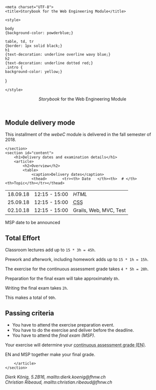 <!DOCTYPE html>
<html>
<head>
	
    <meta charset="UTF-8">
	<title>Storybook for the Web Engineering Module</title>
	
    <style>
	
    body 
    {background-color: powderblue;}
    
	table, td, tr 
    {border: 1px solid black;}
    h1 
    {text-decoration: underline overline wavy blue;}
    h2
    {text-decoration: underline dotted red;}
	.intro {
    background-color: yellow;}
}

	</style>
</head>
<body>

<header>
    <dfn title="Drehbuch">Storybook</dfn> for the Web Engineering Module
</header>

<main>
    <section id="context">
        <h1>Module delivery mode</h1>
        <div class="intro">
        <p> This installment of the <dfn title="WebEngineering">webeC</dfn> module is
            delivered in the fall semester of 2018.
        </p>
        </div>

    </section>
    <section id="content">
        <h1>Delivery dates and examination details</h1>
        <article>
            <h2>Overview</h2>
            <table>
                <caption>Delivery dates</caption>
                <thead>       <tr><th> Date   </th><th>  # </th><th>Topic</th></tr></thead>
<tbody>


<table>
  <tr>
    <td>18.09.18</td>
    <td>12:15 - 15:00</td> 
    <td><dfn>HTML</dfn></td>
  </tr>
  <tr>
    <td>25.09.18</td>
    <td>12:15 - 15:00</td>
    <td><abbr title="Credit Suisse Switzerland">CSS</abbr></td>
  </tr>
  <tr>
    <td>02.10.18</td>
    <td>12:15 - 15:00</td>
    <td>Grails, Web, MVC, Test</td>
  </tr>
</table>

</tbody>
                <tfoot><tr><td colspan="3"> MSP date to be announced</td> </tr></tfoot>
            </table>
        </article>
        <article>
            <h2> Total Effort</h2>
            <p> Classroom lectures add up to <code>15 * 3h = 45h</code>.</p>
            <p> Prework and afterwork, including homework adds up to <code>15 * 1h = 15h</code>.</p>
            <p> The exercise for the continuous assessment grade takes <code>4 * 5h = 20h</code>.</p>
            <p> Preparation for the final exam will take approximately <code>8h</code>.</p>
            <p> Writing the final exam takes <code>2h</code>.</p>
            <p> This makes a total of <code>90h</code>.</p>
        </article>
        <article id="criteria">
            <h2> Passing criteria </h2>
            <ul>
                <li>You have to attend the exercise preparation event.</li>
                <li>You have to do the exercise and deliver before the deadline.</li>
                <li>You have to attend the <dfn title="Modulschlussprüfung">final exam (MSP)</dfn>.</li>
            </ul>
            <p> Your exercise will determine your <abbr title="Erfahrungsnote">continuous assessment grade (EN)</abbr>. </p>
            <p> EN and MSP together make your final grade. </p>

        </article>
    </section>
</main>
<footer>
    <address>Dierk König, 5.2B16, mailto:dierk.koenig@fhnw.ch</address>
    <address>Christian Ribeaud, mailto:christian.ribeaud@fhnw.ch</address>
</footer>

</body>
</html>
